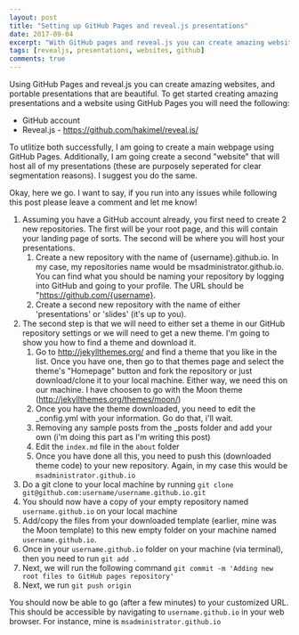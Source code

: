 ```yaml
---
layout: post
title: "Setting up GitHub Pages and reveal.js presentations"
date: 2017-09-04
excerpt: "With GitHub pages and reveal.js you can create amazing websites and presentations"
tags: [revealjs, presentations, websites, github]
comments: true
---
```


Using GitHub Pages and reveal.js you can create amazing websites, and portable presentations that are beautiful.  To get started creating amazing presentations and a website using GitHub Pages you will need the following:

* GitHub account
* Reveal.js - https://github.com/hakimel/reveal.js/

To utlitize both successfully, I am going to create a main webpage using GitHub Pages. Additionally, I am going create a second "website" that will host all of my presentations (these are purposely seperated for clear segmentation reasons).  I suggest you do the same.

Okay, here we go.  I want to say, if you run into any issues while following this post please leave a comment and let me know!

1. Assuming you have a GitHub account already, you first need to create 2 new repositories.  The first will be your root page, and this will contain your landing page of sorts.  The second will be where you will host your presentations.
    1. Create a new repository with the name of {username}.github.io.  In my case, my repositories name would be msadministrator.github.io.  You can find what you should be naming your repository by logging into GitHub and going to your profile.  The URL should be "https://github.com/{username}.
    2. Create a second new repository with the name of either 'presentations' or 'slides' (it's up to you).
2. The second step is that we will need to either set a theme in our GitHub repository settings or we will need to get a new theme.  I'm going to show you how to find a theme and download it.
    1. Go to http://jekyllthemes.org/ and find a theme that you like in the list.  Once you have one, then go to that themes page and select the theme's "Homepage" button and fork the repository or just download/clone it to your local machine.  Either way, we need this on our machine.  I have choosen to go with the Moon theme (http://jekyllthemes.org/themes/moon/)
    2. Once you have the theme downloaded, you need to edit the _config.yml with your information.  Go do that, i'll wait.
    3. Removing any sample posts from the _posts folder and add your own (i'm doing this part as I'm writing this post)
    4. Edit the `index.md` file in the `about` folder
    5. Once you have done all this, you need to push this (downloaded theme code) to your new repository.  Again, in my case this would be `msadministrator.github.io`
3. Do a git clone to your local machine by running `git clone git@github.com:username/username.github.io.git` 
4. You should now have a copy of your empty repository named `username.github.io` on your local machine
4. Add/copy the files from your downloaded template (earlier, mine was the Moon template) to this new empty folder on your machine named `username.github.io`.
5. Once in your `username.github.io` folder on your machine (via terminal), then you need to run `git add .`
6. Next, we will run the following command `git commit -m 'Adding new root files to GitHub pages repository'`
7. Next, we run `git push origin`

You should now be able to go (after a few minutes) to your customized URL.  This should be accessible by navigating to `username.github.io` in your web browser.  For instance, mine is `msadministrator.github.io`
